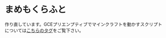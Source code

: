 # まめもくらふと

作り直しています。GCEプリエンプティブでマインクラフトを動かすスクリプトについては[こちらのタグ](https://github.com/mamemomonga/mamemocraft/tree/190714-gce-finish)をご覧下さい。

